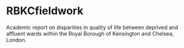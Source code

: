 # RBKCfieldwork
Academic report on disparities in quality of life between deprived and affluent wards within the Royal Borough of Kensington and Chelsea, London.
